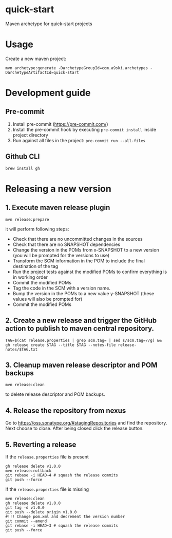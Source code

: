 # quick-start
Maven archetype for quick-start projects

# Usage

Create a new maven project:
```
mvn archetype:generate -DarchetypeGroupId=com.a9ski.archetypes -DarchetypeArtifactId=quick-start
```

# Development guide

## Pre-commit
1. Install pre-commit (https://pre-commit.com/)
2. Install the pre-commit hook by executing `pre-commit install` inside project directory
3. Run against all files in the project: `pre-commit run --all-files`

## Github CLI
`brew install gh`


# Releasing a new version

## 1. Execute maven release plugin
```
mvn release:prepare
```
it will perform following steps:
- Check that there are no uncommitted changes in the sources
- Check that there are no SNAPSHOT dependencies
- Change the version in the POMs from x-SNAPSHOT to a new version (you will be prompted for the versions to use)
- Transform the SCM information in the POM to include the final destination of the tag
- Run the project tests against the modified POMs to confirm everything is in working order
- Commit the modified POMs
- Tag the code in the SCM with a version name.
- Bump the version in the POMs to a new value y-SNAPSHOT (these values will also be prompted for)
- Commit the modified POMs

## 2. Create a new release and trigger the GitHub action to publish to maven central repository.
```
TAG=$(cat release.properties | grep scm.tag= | sed s/scm.tag=//g) && gh release create $TAG --title $TAG --notes-file release-notes/$TAG.txt
```

## 3. Cleanup maven release descriptor and POM backups
```
mvn release:clean
```

to delete release descriptor and POM backups.

## 4. Release the repository from nexus
Go to https://oss.sonatype.org/#stagingRepositories and find the repository. Next choose to close. After being closed click the release button.

## 5. Reverting a release
If the `release.properties` file is present
```
gh release delete v1.0.0
mvn release:rollback
git rebase -i HEAD~4 # squash the release commits
git push --force
```


If the `release.properties` file is missing
```
mvn release:clean
gh release delete v1.0.0
git tag -d v1.0.0
git push --delete origin v1.0.0
#!!! Change pom.xml and decrement the version number
git commit --amend
git rebase -i HEAD~3 # squash the release commits
git push --force
```
